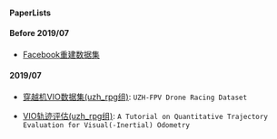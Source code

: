 #### PaperLists

#### Before 2019/07

+ [Facebook重建数据集](./before-2019-07/fb-dataset-indoor-reconstruction.md)

#### 2019/07

+ [穿越机VIO数据集(uzh_rpg组)](./2019-07/2019-07-04-rpg_vio_dataset.md): `UZH-FPV Drone Racing Dataset`

+ [VIO轨迹评估(uzh_rpg组)](./201907/20190710rpg_vio_evaluation.md): `A Tutorial on Quantitative Trajectory Evaluation for Visual(-Inertial) Odometry`

